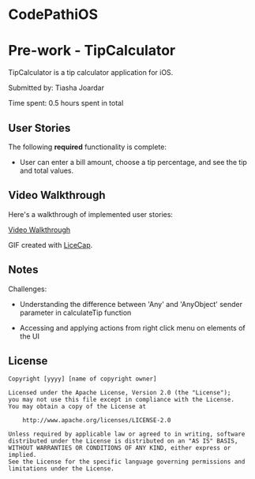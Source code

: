 # CodePathiOS
# Pre-work - TipCalculator

TipCalculator is a tip calculator application for iOS.

Submitted by: Tiasha Joardar

Time spent: 0.5 hours spent in total

## User Stories

The following **required** functionality is complete:

* User can enter a bill amount, choose a tip percentage, and see the tip and total values.

## Video Walkthrough 

Here's a walkthrough of implemented user stories:

[Video Walkthrough](https://i.imgur.com/F1OMiqO.gif)

GIF created with [LiceCap](http://www.cockos.com/licecap/).

## Notes

Challenges:

* Understanding the difference between 'Any' and 'AnyObject' sender parameter in calculateTip function

* Accessing and applying actions from right click menu on elements of the UI

## License

    Copyright [yyyy] [name of copyright owner]

    Licensed under the Apache License, Version 2.0 (the "License");
    you may not use this file except in compliance with the License.
    You may obtain a copy of the License at

        http://www.apache.org/licenses/LICENSE-2.0

    Unless required by applicable law or agreed to in writing, software
    distributed under the License is distributed on an "AS IS" BASIS,
    WITHOUT WARRANTIES OR CONDITIONS OF ANY KIND, either express or implied.
    See the License for the specific language governing permissions and
    limitations under the License.
